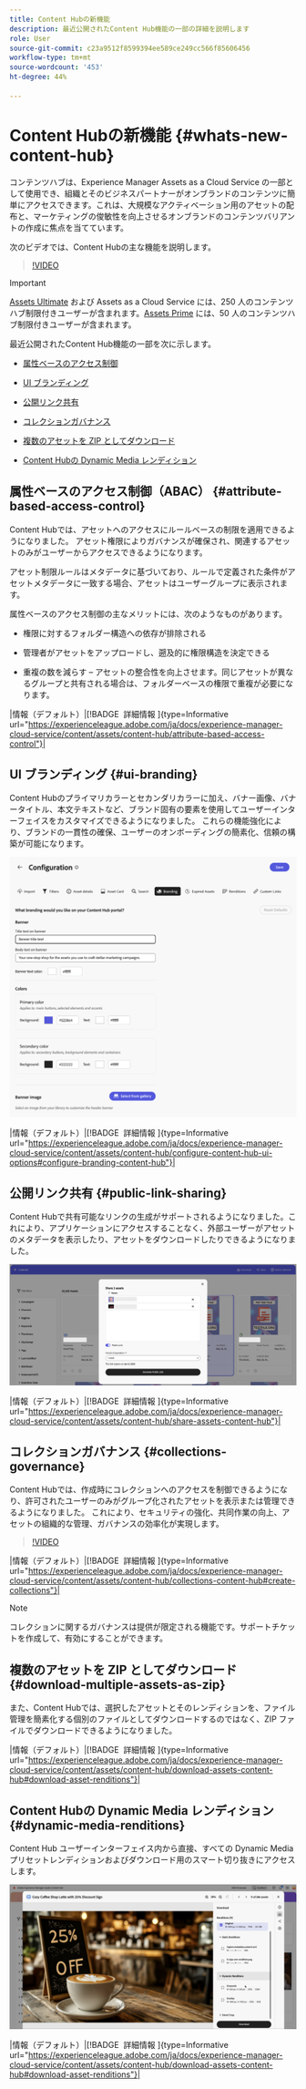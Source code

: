 ```yaml
---
title: Content Hubの新機能
description: 最近公開されたContent Hub機能の一部の詳細を説明します
role: User
source-git-commit: c23a9512f8599394ee589ce249cc566f85606456
workflow-type: tm+mt
source-wordcount: '453'
ht-degree: 44%

---
```


# Content Hubの新機能 {#whats-new-content-hub}

コンテンツハブは、Experience Manager Assets as a Cloud Service の一部として使用でき、組織とそのビジネスパートナーがオンブランドのコンテンツに簡単にアクセスできます。これは、大規模なアクティベーション用のアセットの配布と、マーケティングの俊敏性を向上させるオンブランドのコンテンツバリアントの作成に焦点を当てています。

次のビデオでは、Content Hubの主な機能を説明します。

>[!VIDEO](https://video.tv.adobe.com/v/3463712)

>[!IMPORTANT]
>
>[Assets Ultimate](/help/assets/assets-ultimate-overview.md) および Assets as a Cloud Service には、250 人のコンテンツハブ制限付きユーザーが含まれます。[Assets Prime](/help/assets/assets-prime.md) には、50 人のコンテンツハブ制限付きユーザーが含まれます。

最近公開されたContent Hub機能の一部を次に示します。

* [属性ベースのアクセス制御](#attribute-based-access-control)

* [UI ブランディング](#ui-branding)

* [公開リンク共有](#public-link-sharing)

* [コレクションガバナンス](#collections-governance)

* [複数のアセットを ZIP としてダウンロード](#download-multiple-assets-as-zip)

* [Content Hubの Dynamic Media レンディション](#dynamic-media-renditions)

## 属性ベースのアクセス制御（ABAC） {#attribute-based-access-control}

Content Hubでは、アセットへのアクセスにルールベースの制限を適用できるようになりました。 アセット権限によりガバナンスが確保され、関連するアセットのみがユーザーからアクセスできるようになります。

アセット制限ルールはメタデータに基づいており、ルールで定義された条件がアセットメタデータに一致する場合、アセットはユーザーグループに表示されます。

属性ベースのアクセス制御の主なメリットには、次のようなものがあります。

* 権限に対するフォルダー構造への依存が排除される

* 管理者がアセットをアップロードし、遡及的に権限構造を決定できる

* 重複の数を減らす – アセットの整合性を向上させます。同じアセットが異なるグループと共有される場合は、フォルダーベースの権限で重複が必要になります。

|情報（デフォルト）|[!BADGE &#x200B; 詳細情報 &#x200B;]{type=Informative url="https://experienceleague.adobe.com/ja/docs/experience-manager-cloud-service/content/assets/content-hub/attribute-based-access-control"}|

## UI ブランディング {#ui-branding}

Content Hubのプライマリカラーとセカンダリカラーに加え、バナー画像、バナータイトル、本文テキストなど、ブランド固有の要素を使用してユーザーインターフェイスをカスタマイズできるようになりました。 これらの機能強化により、ブランドの一貫性の確保、ユーザーのオンボーディングの簡素化、信頼の構築が可能になります。

![UI ブランディング](/help/assets/assets/content-hub-ui-branding.png)

|情報（デフォルト）|[!BADGE &#x200B; 詳細情報 &#x200B;]{type=Informative url="https://experienceleague.adobe.com/ja/docs/experience-manager-cloud-service/content/assets/content-hub/configure-content-hub-ui-options#configure-branding-content-hub"}|

## 公開リンク共有 {#public-link-sharing}

Content Hubで共有可能なリンクの生成がサポートされるようになりました。これにより、アプリケーションにアクセスすることなく、外部ユーザーがアセットのメタデータを表示したり、アセットをダウンロードしたりできるようになりました。

![UI ブランディング](/help/assets/assets/public-and-private-link.png)

|情報（デフォルト）|[!BADGE &#x200B; 詳細情報 &#x200B;]{type=Informative url="https://experienceleague.adobe.com/ja/docs/experience-manager-cloud-service/content/assets/content-hub/share-assets-content-hub"}|

## コレクションガバナンス {#collections-governance}

Content Hubでは、作成時にコレクションへのアクセスを制御できるようになり、許可されたユーザーのみがグループ化されたアセットを表示または管理できるようになりました。 これにより、セキュリティの強化、共同作業の向上、アセットの組織的な管理、ガバナンスの効率化が実現します。

>[!VIDEO](https://video.tv.adobe.com/v/3463336)

|情報（デフォルト）|[!BADGE &#x200B; 詳細情報 &#x200B;]{type=Informative url="https://experienceleague.adobe.com/ja/docs/experience-manager-cloud-service/content/assets/content-hub/collections-content-hub#create-collections"}|

>[!NOTE]
>
>コレクションに関するガバナンスは提供が限定される機能です。サポートチケットを作成して、有効にすることができます。

## 複数のアセットを ZIP としてダウンロード {#download-multiple-assets-as-zip}

また、Content Hubでは、選択したアセットとそのレンディションを、ファイル管理を簡素化する個別のファイルとしてダウンロードするのではなく、ZIP ファイルでダウンロードできるようになりました。

|情報（デフォルト）|[!BADGE &#x200B; 詳細情報 &#x200B;]{type=Informative url="https://experienceleague.adobe.com/ja/docs/experience-manager-cloud-service/content/assets/content-hub/download-assets-content-hub#download-asset-renditions"}|

## Content Hubの Dynamic Media レンディション {#dynamic-media-renditions}

Content Hub ユーザーインターフェイス内から直接、すべての Dynamic Media プリセットレンディションおよびダウンロード用のスマート切り抜きにアクセスします。

![Dynamic Media レンディション](/help/assets/assets/dm-renditions-content-hub.png)

|情報（デフォルト）|[!BADGE &#x200B; 詳細情報 &#x200B;]{type=Informative url="https://experienceleague.adobe.com/ja/docs/experience-manager-cloud-service/content/assets/content-hub/download-assets-content-hub#download-asset-renditions"}|
